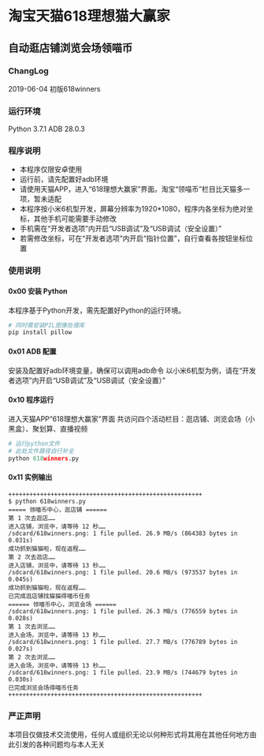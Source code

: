 # 淘宝天猫618理想猫大赢家
## 自动逛店铺浏览会场领喵币

### ChangLog
2019-06-04 初版618winners


### 运行环境
Python 3.7.1
ADB 28.0.3


### 程序说明
- 本程序仅限安卓使用
- 运行前，请先配置好adb环境
- 请使用天猫APP，进入“618理想大赢家”界面。淘宝“领喵币”栏目比天猫多一项，暂未适配
- 本程序按小米6机型开发，屏幕分辨率为1920*1080，程序内各坐标为绝对坐标，其他手机可能需要手动修改
- 手机需在“开发者选项”内开启“USB调试”及“USB调试（安全设置）”
- 若需修改坐标，可在“开发者选项”内开启“指针位置”，自行查看各按钮坐标位置


### 使用说明
#### 0x00 安装 Python
本程序基于Python开发，需先配置好Python的运行环境。
```python
# 同时需安装PIL图像处理库
pip install pillow
```

#### 0x01 ADB 配置
安装及配置好adb环境变量，确保可以调用adb命令
以小米6机型为例，请在“开发者选项”内开启“USB调试”及“USB调试（安全设置）”

#### 0x10 程序运行
进入天猫APP“618理想大赢家”界面
共访问四个活动栏目：逛店铺、浏览会场（小黑盒）、聚划算、直播视频
```python
# 运行python文件
# 此处文件路径自行补全
python 618winners.py
```

#### 0x11 实例输出
```
+++++++++++++++++++++++++++++++++++++++++++++++++++++++
$ python 618winners.py
===== 领喵币中心，逛店铺 ======
第 1 次去逛店……
进入店铺，浏览中，请等待 12 秒……
/sdcard/618winners.png: 1 file pulled. 26.9 MB/s (864383 bytes in 0.031s)
成功抓到猫猫啦，现在返程……
第 2 次去逛店……
进入店铺，浏览中，请等待 13 秒……
/sdcard/618winners.png: 1 file pulled. 20.6 MB/s (973537 bytes in 0.045s)
成功抓到猫猫啦，现在返程……
已完成逛店铺找猫猫得喵币任务
====== 领喵币中心，浏览会场 ======
/sdcard/618winners.png: 1 file pulled. 26.3 MB/s (776559 bytes in 0.028s)
第 1 次去浏览……
进入会场，浏览中，请等待 13 秒……
/sdcard/618winners.png: 1 file pulled. 27.7 MB/s (776789 bytes in 0.027s)
第 2 次去浏览……
进入会场，浏览中，请等待 13 秒……
/sdcard/618winners.png: 1 file pulled. 23.9 MB/s (744679 bytes in 0.030s)
已完成浏览会场得喵币任务
+++++++++++++++++++++++++++++++++++++++++++++++++++++++
```


### 严正声明
本项目仅做技术交流使用，任何人或组织无论以何种形式将其用在其他任何地方由此引发的各种问题均与本人无关
